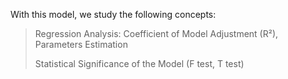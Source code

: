 With this model, we study the following concepts:

> Regression Analysis: Coefficient of Model Adjustment (R²),  Parameters Estimation
>
> Statistical Significance of the Model (F test, T test)
